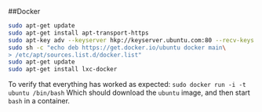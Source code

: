 ##Docker

```bash
sudo apt-get update
sudo apt-get install apt-transport-https
sudo apt-key adv --keyserver hkp://keyserver.ubuntu.com:80 --recv-keys 36A1D7869245C8950F966E92D8576A8BA88D21E9
sudo sh -c "echo deb https://get.docker.io/ubuntu docker main\
> /etc/apt/sources.list.d/docker.list"
sudo apt-get update
sudo apt-get install lxc-docker
```

To verify that everything has worked as expected:
`sudo docker run -i -t ubuntu /bin/bash`
Which should download the `ubuntu` image, and then start `bash` in a container.
